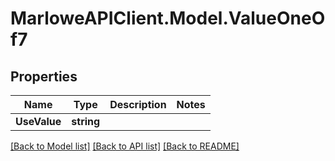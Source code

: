 # MarloweAPIClient.Model.ValueOneOf7

## Properties

Name | Type | Description | Notes
------------ | ------------- | ------------- | -------------
**UseValue** | **string** |  | 

[[Back to Model list]](../README.md#documentation-for-models) [[Back to API list]](../README.md#documentation-for-api-endpoints) [[Back to README]](../README.md)

